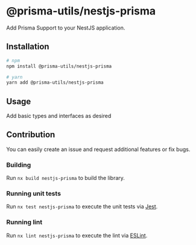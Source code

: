 # @prisma-utils/nestjs-prisma

Add Prisma Support to your NestJS application.

## Installation

```bash
# npm
npm install @prisma-utils/nestjs-prisma

# yarn
yarn add @prisma-utils/nestjs-prisma
```

## Usage

Add basic types and interfaces as desired

## Contribution

You can easily create an issue and request additional features or fix bugs.

### Building

Run `nx build nestjs-prisma` to build the library.

### Running unit tests

Run `nx test nestjs-prisma` to execute the unit tests via [Jest](https://jestjs.io).

### Running lint

Run `nx lint nestjs-prisma` to execute the lint via [ESLint](https://eslint.org/).
